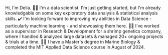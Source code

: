 Hi, I'm Delia.
👩‍💻 I'm a data scientist. I'm just getting started, but I'm already knowledgable on some key exploratory data analysis & statistical analysis skills. 
✔️ I'm looking forward to improving my abilities in Data Science - particularly machine learning - and showcasing them here. 
🧬🦐 I've worked as a supervisor in Research & Development for a shrimp genetics company, where I handled & analyzed large datasets & managed 20+ ongoing projects & trials at a time. 
🐠🔢 I have a Master's degree in Marine Biology & completed the MIT Applied Data Science course in August of 2024. 

